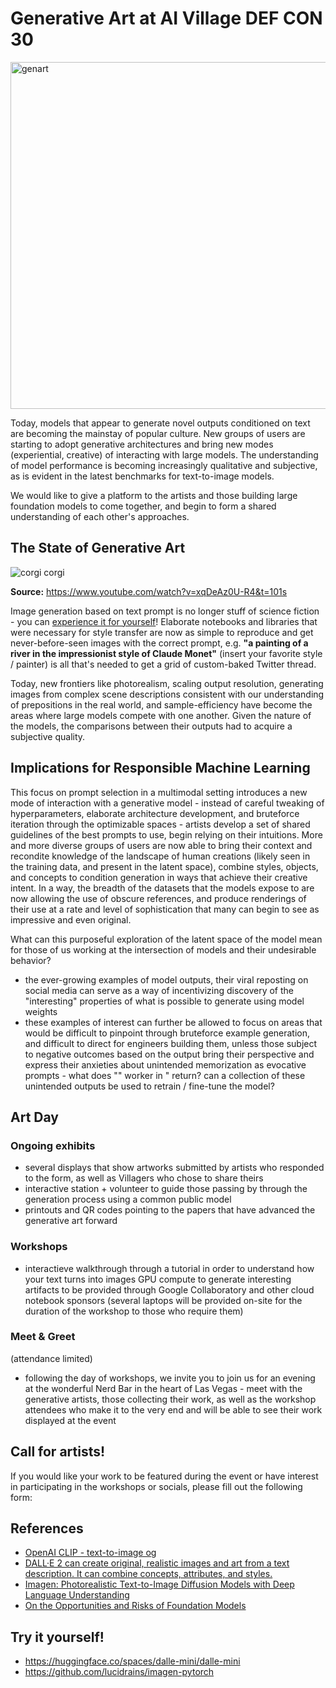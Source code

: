 
# Generative Art at AI Village DEF CON 30
<img width="555" alt="genart" src="https://user-images.githubusercontent.com/1236584/174705371-730d1298-4dcd-4ed9-aed7-dfe19615dade.png">

Today, models that appear to generate novel outputs conditioned on text are becoming the mainstay of popular culture.
New groups of users are starting to adopt generative architectures and bring new modes (experiential, creative) of interacting with large models.
The understanding of model performance is becoming increasingly qualitative and subjective, as is evident in the latest benchmarks for text-to-image models.

We would like to give a platform to the artists and those building large foundation models to come together, and begin to form a shared understanding of each other's approaches.
## The State of Generative Art
![corgi corgi](https://user-images.githubusercontent.com/1236584/174706435-afd9029c-629a-43a6-a141-57106537f58e.png)

**Source:** https://www.youtube.com/watch?v=xqDeAz0U-R4&t=101s

Image generation based on text prompt is no longer stuff of science fiction - you can [experience it for yourself](https://huggingface.co/spaces/dalle-mini/dalle-mini)! Elaborate notebooks and libraries that were necessary for style transfer are now as simple to reproduce and get never-before-seen images with the correct prompt, e.g. **"a painting of a river in the impressionist style of Claude Monet"** (insert your favorite style / painter) is all that's needed to get a grid of custom-baked Twitter thread.


Today, new frontiers like photorealism, scaling output resolution, generating images from complex scene descriptions consistent with our understanding of prepositions in the real world, and sample-efficiency have become the areas where large models compete with one another.
Given the nature of the models, the comparisons between their outputs had to acquire a subjective quality.
## Implications for Responsible Machine Learning
This focus on prompt selection in a multimodal setting introduces a new mode of interaction with a generative model - instead of careful tweaking of hyperparameters, elaborate architecture development, and bruteforce iteration through the optimizable spaces - artists develop a set of shared guidelines of the best prompts to use, begin relying on their intuitions. More and more diverse groups of users are now able to bring their context and recondite knowledge of the landscape of human creations (likely seen in the training data, and present in the latent space), combine styles, objects, and concepts to condition generation in ways that achieve their creative intent. In a way, the breadth of the datasets that the models expose to are now allowing the use of obscure references, and produce renderings of their use at a rate and level of sophistication that many can begin to see as impressive and even original.

What can this purposeful exploration of the latent space of the model mean for those of us working at the intersection of models and their undesirable behavior?

- the ever-growing examples of model outputs, their viral reposting on social media can serve as a way of incentivizing discovery of the "interesting" properties of what is possible to generate using model weights
- these examples of interest can further be allowed to focus on areas that would be difficult to pinpoint through bruteforce example generation, and difficult to direct for engineers building them, unless those subject to negative outcomes based on the output bring their perspective and express their anxieties about unintended memorization as evocative prompts - what does "<marginalized group>" worker in <geography>" return? can a collection of these unintended outputs be used to retrain / fine-tune the model?

## Art Day
### Ongoing exhibits
- several displays that show artworks submitted by artists who responded to the form, as well as Villagers who chose to share theirs
- interactive station + volunteer to guide those passing by through the generation process using a common public model
- printouts and QR codes pointing to the papers that have advanced the generative art forward
### Workshops
- interactieve walkthrough through a tutorial in order to understand how your text turns into images
  GPU compute to generate interesting artifacts to be provided through Google Collaboratory and other cloud notebook sponsors (several laptops will be provided on-site for the duration of the workshop to those who require them)
### Meet & Greet
(attendance limited)
- following the day of workshops, we invite you to join us for an evening at the wonderful Nerd Bar in the heart of Las Vegas - meet with the generative artists, those collecting their work, as well as the workshop attendees who make it to the very end and will be able to see their work displayed at the event

## Call for artists!
If you would like your work to be featured during the event or have interest in participating in the workshops or socials, please fill out the following form: <form URL goes here>

## References
- [OpenAI CLIP - text-to-image og](https://openai.com/blog/clip/)
- [DALL·E 2 can create original, realistic images and art from a text description. It can combine concepts, attributes, and styles.](https://openai.com/dall-e-2/)
- [Imagen: Photorealistic Text-to-Image Diffusion Models with Deep Language Understanding](https://imagen.research.google/)
- [On the Opportunities and Risks of Foundation Models](https://arxiv.org/abs/2108.07258)

## Try it yourself!
- https://huggingface.co/spaces/dalle-mini/dalle-mini
- https://github.com/lucidrains/imagen-pytorch
